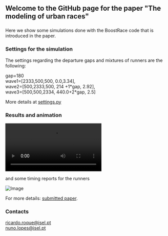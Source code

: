 ## Welcome to the GitHub page for the paper "The modeling of urban races"
###
Here we show some simulations done with the BoostRace code that is introduced in the paper.

### Settings for the simulation
The settings regarding the departure gaps and mixtures of runners are the following:

gap=180\
wave1=[2333,500,500, 0.0,3.34],\
wave2=[500,2333,500, 214 +1\*gap, 2.92],\
wave3=[500,500,2334,  440.0+2\*gap, 2.5]

More details at [settings.py](https://github.com/ndlopes-github/BoostRace/blob/main/python/settings.py)

### Results and animation
![Click to see animation](https://user-images.githubusercontent.com/58338787/157900110-efebdc3d-d6e0-471e-8544-a106e0083d1e.mp4) 

and some timing reports for the runners

![Image](https://user-images.githubusercontent.com/58338787/157908571-a7a7f7be-6be5-469c-b0b8-24f2478e7326.png)

For more details: [submitted paper]().

### Contacts
ricardo.roque@isel.pt\
nuno.lopes@isel.pt
